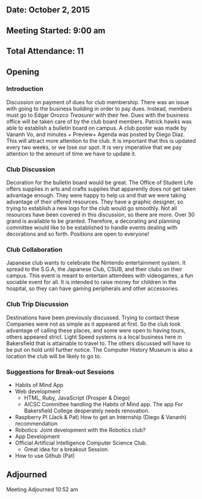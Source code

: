 ---
---

## Date: October 2, 2015

## Meeting Started: 9:00 am

## Total Attendance: 11

## Opening

### Introduction
Discussion on payment of dues for club membership. There was an issue with going to the business building in order to pay dues. Instead, members must go to Edgar Orozco *Treasurer* with their fee. Dues with the business office will be taken care of by the club board members. Patrick hawks was able to establish a bulletin board on campus. A club poster was made by Vananh Vo, and minutes + Preview+ Agenda was posted by Diego Diaz. This will attract more attention to the club. It is important that this is updated every two weeks, or we lose our spot. It is very imperative that we pay attention to the amount of time we have to update it.

### Club Discussion
Decoration for the bulletin board would be great. The Office of Student Life offers supplies in arts and crafts supplies that apparently does not get taken advantage enough. They were happy to help us and that we were taking advantage of their offered resources. They have a graphic designer, so trying to establish a new logo for the club would go smoothly. Not all resources have been covered in this discussion, so there are more. Over 30 grand is available to be granted. Therefore, a decorating and planning committee would like to be established to handle events dealing with decorations and so forth. Positions are open to everyone!

### Club Collaboration
Japanese club wants to celebrate the Nintendo entertainment system. It spread to the S.G.A, the Japanese Club, CSUB, and their clubs on their campus. This event is meant to entertain attendees with videogames, a fun sociable event for all. It is intended to raise money for children in the hospital, so they can have gaming peripherals and other accessories.

### Club Trip Discussion
 Destinations have been previously discussed. Trying to contact these Companies were not as simple as it appeared at first. So the club took advantage of calling these places, and some were open to having tours, others appeared strict. Light Speed systems is a local business here in Bakersfield that is attainable to travel to. The others discussed will have to be put on hold until further notice. The Computer History Museum is also a location the club will be likely to go to.

### Suggestions for Break-out Sessions

 - Habits of Mind App
 - Web development
   + HTML, Ruby, JavaScript (Prosper & Diego)
   + AICSC Committee handling the Habits of Mind app. The app For Bakersfield College desperately needs renovation.
 - Raspberry PI (Jack & Pat)
How to get an Internship (Diego & Vananh) recommendation
 - Robotics: Joint development with the Robotics club?
 - App Development
 - Official Artificial Intelligence Computer Science Club.
   + Great idea for a breakout Session.
 - How to use Github (Pat)

## Adjourned

Meeting Adjourned 10:52 am

